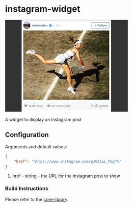 # instagram-widget

![](https://github.com/kambi-sportsbook-widgets/instagram-widget/blob/master/screenshot.jpg?raw=true)

A widget to display an Instagram post

## Configuration

Arguments and default values:
```json
{
    "href": "https://www.instagram.com/p/BA1wL_MqzTV"
}
```

1. href - string - the URL for the instagram post to show

### Build Instructions

Please refer to the [core-library](https://github.com/kambi-sportsbook-widgets/widget-core-library)
